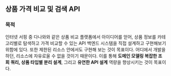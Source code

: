 ## 상품 가격 비교 및 검색 API
### 목적

인터넷 서핑 중 다나와와 같은 상품 비교 플랫폼에서 아이디어를 얻어, 
상품 정보를 카테고리별로 탐색하고 가격 비교할 수 있는 API 백엔드 시스템을 직접 설계하고 구현해보기 위함에 있다. 
또한 제한된 리소스 안에서도 구현해 보는 것이 목표이다. 
어디에서 개발을 하던, 리소스에 자유로울 수 없을 것이기 때문이다. 
이를 통해 **도메인 모델링 복잡한 조회 쿼리, 상품 타입별 분리 설계**, 그리고 **유연한 API 설계** 역량을 향상시키는 것이 목표이다.